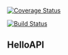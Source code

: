[![Coverage Status](https://coveralls.io/repos/github/dmaish/HelloAPI/badge.svg?branch=tests)](https://coveralls.io/github/dmaish/HelloAPI?branch=tests)

[![Build Status](https://travis-ci.org/dmaish/HelloAPI.svg?branch=tests)](https://travis-ci.org/dmaish/HelloAPI)

## HelloAPI
